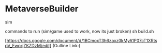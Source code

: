 # MetaverseBuilder
sim

commands to run (sim/game used to work, now its just broken) 
sh build.sh



[https://docs.google.com/document/d/1BCmoxT3h6zaxz0kMyA1P07cT1XRtspV_EwprjZKZDzM/edit] (Outline Link:)
